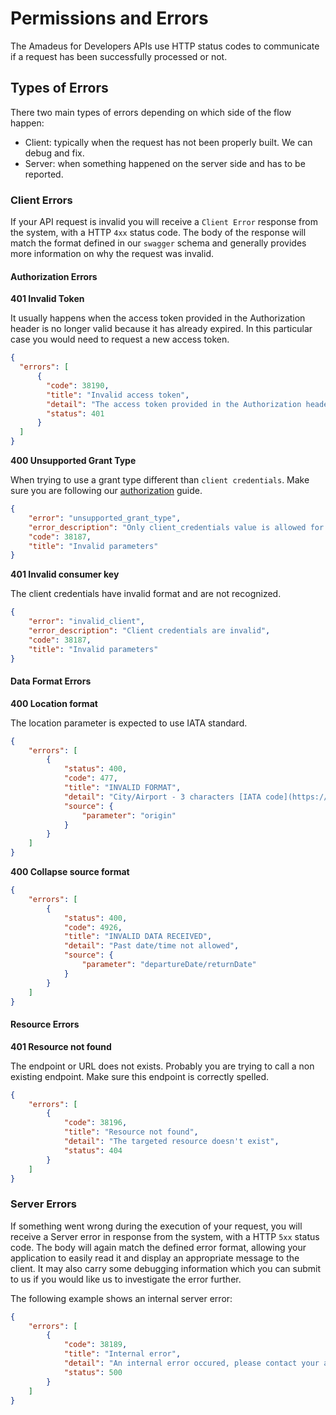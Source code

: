 # Permissions and Errors

The Amadeus for Developers APIs use HTTP status codes to communicate if a request has been successfully processed or not.

## Types of Errors

There two main types of errors depending on which side of the flow happen:

* Client: typically when the request has not been properly built. We can debug and fix.
* Server: when something happened on the server side and has to be reported.

### Client Errors

If your API request is invalid you will receive a `Client Error` response from
the system, with a HTTP `4xx` status code. The body of the response will match
the format defined in our `swagger` schema and generally provides more
information on why the request was invalid.

#### Authorization Errors

**401 Invalid Token**

It usually happens when the access token provided in the Authorization header
is no longer valid because it has already expired. In this particular case you
would need to request a new access token.

```json
{
  "errors": [
      {
        "code": 38190,
        "title": "Invalid access token",
        "detail": "The access token provided in the Authorization header is invalid",
        "status": 401
      }
  ]
}
```

**400 Unsupported Grant Type**

When trying to use a grant type different than `client credentials`. Make sure
you are following our [authorization](../guides/authorization.md) guide.

```json
{
    "error": "unsupported_grant_type",
    "error_description": "Only client_credentials value is allowed for the body parameter grant_type",
    "code": 38187,
    "title": "Invalid parameters"
}
```

**401 Invalid consumer key**

The client credentials have invalid format and are not recognized.

```json
{
    "error": "invalid_client",
    "error_description": "Client credentials are invalid",
    "code": 38187,
    "title": "Invalid parameters"
}
```

#### Data Format Errors

**400 Location format**

The location parameter is expected to use IATA standard.

```json
{
    "errors": [
        {
            "status": 400,
            "code": 477,
            "title": "INVALID FORMAT",
            "detail": "City/Airport - 3 characters [IATA code](https://en.wikipedia.org/wiki/International_Air_Transport_Association_airport_code) from which the traveler will depart.",
            "source": {
                "parameter": "origin"
            }
        }
    ]
}
```

**400 Collapse source format**

```json
{
    "errors": [
        {
            "status": 400,
            "code": 4926,
            "title": "INVALID DATA RECEIVED",
            "detail": "Past date/time not allowed",
            "source": {
                "parameter": "departureDate/returnDate"
            }
        }
    ]
}
```

#### Resource Errors

**401 Resource not found**

The endpoint or URL does not exists. Probably you are trying to call a non
existing endpoint. Make sure this endpoint is correctly spelled.

```json
{
    "errors": [
        {
            "code": 38196,
            "title": "Resource not found",
            "detail": "The targeted resource doesn't exist",
            "status": 404
        }
    ]
}
```

### Server Errors

If something went wrong during the execution of your request, you will receive
a Server error in response from the system, with a HTTP `5xx` status code. The
body will again match the defined error format, allowing your application to
easily read it and display an appropriate message to the client. It may also
carry some debugging information which you can submit to us if you would like
us to investigate the error further.

The following example shows an internal server error:

```json
{
    "errors": [
        {
            "code": 38189,
            "title": "Internal error",
            "detail": "An internal error occured, please contact your administrator",
            "status": 500
        }
    ]
}
```

